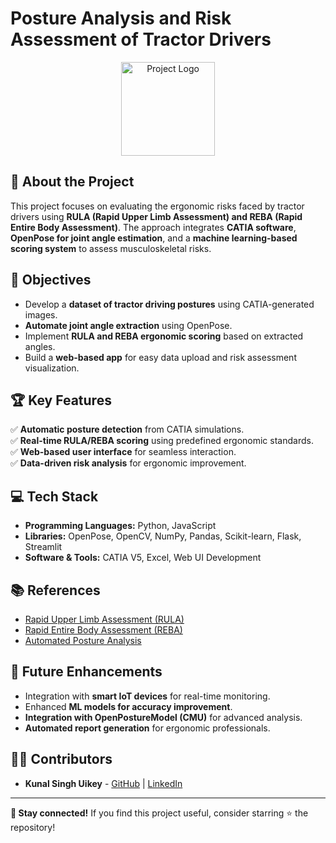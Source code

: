 # Posture Analysis and Risk Assessment of Tractor Drivers

<div align="center">
  <img src="assets/project_logo.png" alt="Project Logo" height="150" />
</div>

## 📌 About the Project
This project focuses on evaluating the ergonomic risks faced by tractor drivers using **RULA (Rapid Upper Limb Assessment) and REBA (Rapid Entire Body Assessment)**. The approach integrates **CATIA software**, **OpenPose for joint angle estimation**, and a **machine learning-based scoring system** to assess musculoskeletal risks.

## 🎯 Objectives
- Develop a **dataset of tractor driving postures** using CATIA-generated images.
- **Automate joint angle extraction** using OpenPose.
- Implement **RULA and REBA ergonomic scoring** based on extracted angles.
- Build a **web-based app** for easy data upload and risk assessment visualization.

## 🏆 Key Features
✅ **Automatic posture detection** from CATIA simulations.<br>
✅ **Real-time RULA/REBA scoring** using predefined ergonomic standards.<br>
✅ **Web-based user interface** for seamless interaction.<br>
✅ **Data-driven risk analysis** for ergonomic improvement.<br>

## 💻 Tech Stack
- **Programming Languages:** Python, JavaScript
- **Libraries:** OpenPose, OpenCV, NumPy, Pandas, Scikit-learn, Flask, Streamlit
- **Software & Tools:** CATIA V5, Excel, Web UI Development


## 📚 References
- [Rapid Upper Limb Assessment (RULA)](http://ftp.demec.ufpr.br/disciplinas/TM802/RULA_original%201993.pdf)
- [Rapid Entire Body Assessment (REBA)](https://www.researchgate.net/publication/12603778_Rapid_entire_body_assessment_REBA)
- [Automated Posture Analysis](https://scholar.uwindsor.ca/cgi/viewcontent.cgi?article=9613&context=etd)

## 🚀 Future Enhancements
- Integration with **smart IoT devices** for real-time monitoring.
- Enhanced **ML models for accuracy improvement**.
- **Integration with OpenPostureModel (CMU)** for advanced analysis.
- **Automated report generation** for ergonomic professionals.

## 👨‍💻 Contributors
- **Kunal Singh Uikey** - [GitHub](https://github.com/otakuk11/Kunal_Singh) | [LinkedIn](https://www.linkedin.com/in/kunal-uikey-145086212/)

---
**🔗 Stay connected!** If you find this project useful, consider starring ⭐ the repository!
